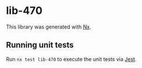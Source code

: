 # lib-470

This library was generated with [Nx](https://nx.dev).

## Running unit tests

Run `nx test lib-470` to execute the unit tests via [Jest](https://jestjs.io).
